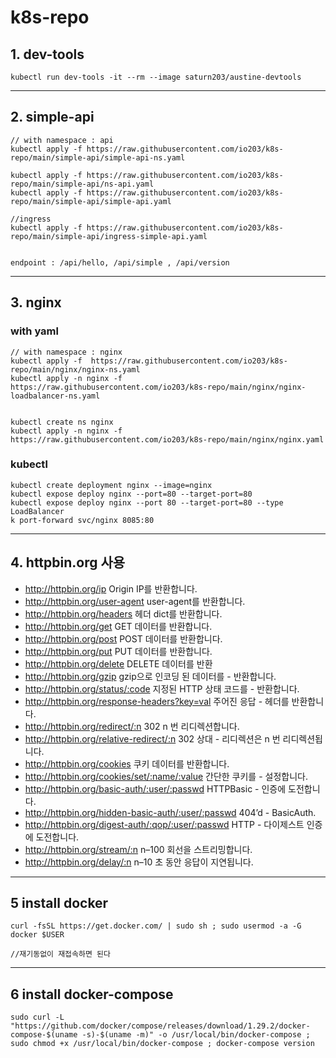 
# k8s-repo


## 1. dev-tools
```
kubectl run dev-tools -it --rm --image saturn203/austine-devtools

```
---
## 2. simple-api
```
// with namespace : api
kubectl apply -f https://raw.githubusercontent.com/io203/k8s-repo/main/simple-api/simple-api-ns.yaml

kubectl apply -f https://raw.githubusercontent.com/io203/k8s-repo/main/simple-api/ns-api.yaml
kubectl apply -f https://raw.githubusercontent.com/io203/k8s-repo/main/simple-api/simple-api.yaml

//ingress 
kubectl apply -f https://raw.githubusercontent.com/io203/k8s-repo/main/simple-api/ingress-simple-api.yaml


endpoint : /api/hello, /api/simple , /api/version
```

---
## 3. nginx
### with yaml
```
// with namespace : nginx
kubectl apply -f  https://raw.githubusercontent.com/io203/k8s-repo/main/nginx/nginx-ns.yaml
kubectl apply -n nginx -f  https://raw.githubusercontent.com/io203/k8s-repo/main/nginx/nginx-loadbalancer-ns.yaml


kubectl create ns nginx
kubectl apply -n nginx -f  https://raw.githubusercontent.com/io203/k8s-repo/main/nginx/nginx.yaml

```

### kubectl 
```
kubectl create deployment nginx --image=nginx 
kubectl expose deploy nginx --port=80 --target-port=80 
kubectl expose deploy nginx --port 80 --target-port=80 --type LoadBalancer 
k port-forward svc/nginx 8085:80 

```
---
## 4. httpbin.org 사용
- http://httpbin.org/ip Origin IP를 반환합니다.
- http://httpbin.org/user-agent user-agent를 반환합니다.
- http://httpbin.org/headers 헤더 dict를 반환합니다.
- http://httpbin.org/get GET 데이터를 반환합니다.
- http://httpbin.org/post POST 데이터를 반환합니다.
- http://httpbin.org/put PUT 데이터를 반환합니다.
- http://httpbin.org/delete DELETE 데이터를 반환
- http://httpbin.org/gzip gzip으로 인코딩 된 데이터를 - 반환합니다.
- http://httpbin.org/status/:code 지정된 HTTP 상태 코드를 - 반환합니다.
- http://httpbin.org/response-headers?key=val 주어진 응답 - 헤더를 반환합니다.
- http://httpbin.org/redirect/:n 302 n 번 리디렉션합니다.
- http://httpbin.org/relative-redirect/:n 302 상대 - 리디렉션은 n 번 리디렉션됩니다.
- http://httpbin.org/cookies 쿠키 데이터를 반환합니다.
- http://httpbin.org/cookies/set/:name/:value 간단한 쿠키를 - 설정합니다.
- http://httpbin.org/basic-auth/:user/:passwd HTTPBasic - 인증에 도전합니다.
- http://httpbin.org/hidden-basic-auth/:user/:passwd 404’d - BasicAuth.
- http://httpbin.org/digest-auth/:qop/:user/:passwd HTTP - 다이제스트 인증에 도전합니다.
- http://httpbin.org/stream/:n n–100 회선을 스트리밍합니다.
- http://httpbin.org/delay/:n n–10 초 동안 응답이 지연됩니다.

---
## 5 install docker 
```
curl -fsSL https://get.docker.com/ | sudo sh ; sudo usermod -a -G docker $USER

//재기동없이 재접속하면 된다
```
---
## 6 install docker-compose 
```
sudo curl -L "https://github.com/docker/compose/releases/download/1.29.2/docker-compose-$(uname -s)-$(uname -m)" -o /usr/local/bin/docker-compose ; sudo chmod +x /usr/local/bin/docker-compose ; docker-compose version

```
